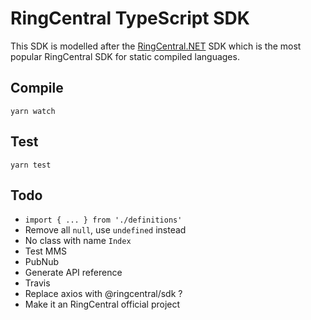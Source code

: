 # RingCentral TypeScript SDK

This SDK is modelled after the [RingCentral.NET](https://github.com/ringcentral/ringcentral.net) SDK which is the most popular RingCentral SDK for static compiled languages.


## Compile

```
yarn watch
```


## Test

```
yarn test
```


## Todo

- `import { ... } from './definitions'`
- Remove all `null`, use `undefined` instead
- No class with name `Index`
- Test MMS
- PubNub
- Generate API reference
- Travis
- Replace axios with @ringcentral/sdk ?
- Make it an RingCentral official project
